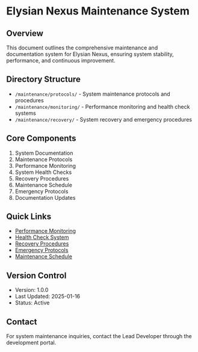 # Elysian Nexus Maintenance System

## Overview
This document outlines the comprehensive maintenance and documentation system for Elysian Nexus, ensuring system stability, performance, and continuous improvement.

## Directory Structure
- `/maintenance/protocols/` - System maintenance protocols and procedures
- `/maintenance/monitoring/` - Performance monitoring and health check systems
- `/maintenance/recovery/` - System recovery and emergency procedures

## Core Components
1. System Documentation
2. Maintenance Protocols
3. Performance Monitoring
4. System Health Checks
5. Recovery Procedures
6. Maintenance Schedule
7. Emergency Protocols
8. Documentation Updates

## Quick Links
- [Performance Monitoring](monitoring/performance.md)
- [Health Check System](monitoring/health_checks.md)
- [Recovery Procedures](recovery/procedures.md)
- [Emergency Protocols](protocols/emergency.md)
- [Maintenance Schedule](protocols/schedule.md)

## Version Control
- Version: 1.0.0
- Last Updated: 2025-01-16
- Status: Active

## Contact
For system maintenance inquiries, contact the Lead Developer through the development portal. 